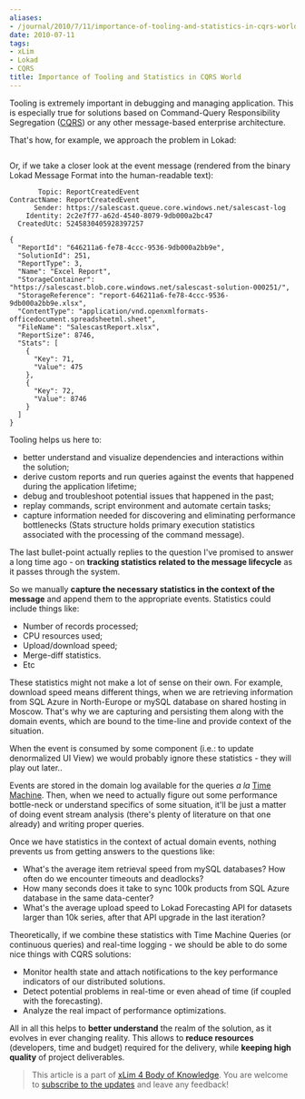 ```yaml
---
aliases:
- /journal/2010/7/11/importance-of-tooling-and-statistics-in-cqrs-world.html/index.html
date: 2010-07-11
tags:
- xLim
- Lokad
- CQRS
title: Importance of Tooling and Statistics in CQRS World
---
```

<p>Tooling is extremely important in debugging and managing application. This is especially true for solutions based on Command-Query Responsibility Segregation (<a href="/tags/cqrs/">CQRS</a>) or any other message-based enterprise architecture.</p>

<p>That's how, for example, we approach the problem in Lokad:</p>

<p><span class="full-image-block ssNonEditable"><span><img src="/storage/uploads/2010/07/2010-07-11_170825.png" alt=""/></span></span></p>

<p>Or, if we take a closer look at the event message (rendered from the binary Lokad Message Format into the human-readable text):</p>

<pre><code>       Topic: ReportCreatedEvent
ContractName: ReportCreatedEvent
      Sender: https://salescast.queue.core.windows.net/salescast-log
    Identity: 2c2e7f77-a62d-4540-8079-9db000a2bc47
  CreatedUtc: 5245830405928397257

{
  "ReportId": "646211a6-fe78-4ccc-9536-9db000a2bb9e",
  "SolutionId": 251,
  "ReportType": 3,
  "Name": "Excel Report",
  "StorageContainer": "https://salescast.blob.core.windows.net/salescast-solution-000251/",
  "StorageReference": "report-646211a6-fe78-4ccc-9536-9db000a2bb9e.xlsx",
  "ContentType": "application/vnd.openxmlformats-officedocument.spreadsheetml.sheet",
  "FileName": "SalescastReport.xlsx",
  "ReportSize": 8746,
  "Stats": [
    {
      "Key": 71,
      "Value": 475
    },
    {
      "Key": 72,
      "Value": 8746
    }
  ]
}
</code></pre>

<p>Tooling helps us here to:</p>

<ul>
<li>better understand and visualize dependencies and interactions within the solution;</li>
<li>derive custom reports and run queries against the events that happened during the application lifetime;</li>
<li>debug and troubleshoot potential issues that happened in the past;</li>
<li>replay commands, script environment and automate certain tasks;</li>
<li>capture information needed for discovering and eliminating performance bottlenecks (Stats structure holds primary execution statistics associated with the processing of the command message).</li>
</ul>

<p>The last bullet-point actually replies to the question I've promised to answer a long time ago - on <strong>tracking statistics related to the message lifecycle</strong> as it passes through the system. </p>

<p>So we manually <strong>capture the necessary statistics in the context of the message</strong> and append them to the appropriate events. Statistics could include things like:</p>

<ul>
<li>Number of records processed;</li>
<li>CPU resources used;</li>
<li>Upload/download speed;</li>
<li>Merge-diff statistics.</li>
<li>Etc</li>
</ul>

<p>These statistics might not make a lot of sense on their own. For example, download speed means different things, when we are retrieving information from SQL Azure in North-Europe or mySQL database on shared hosting in Moscow. That's why we are capturing and persisting them along with the domain events, which are bound to the time-line and provide context of the situation.</p>

<p>When the event is consumed by some component (i.e.: to update denormalized UI View) we would probably ignore these statistics - they will play out later.. </p>

<p>Events are stored in the domain log available for the queries <em>a la</em> <a href="http://abdullin.com/journal/2010/6/3/time-machines-should-support-linq.html">Time Machine</a>. Then, when we need to actually figure out some performance bottle-neck or understand specifics of some situation, it'll be just a matter of doing event stream analysis (there's plenty of literature on that one already) and writing proper queries.</p>

<p>Once we have statistics in the context of actual domain events, nothing prevents us from getting answers to the questions like:</p>

<ul>
<li>What's the average item retrieval speed from mySQL databases? How often do we encounter timeouts and deadlocks?</li>
<li>How many seconds does it take to sync 100k products from SQL Azure database in the same data-center?</li>
<li>What's the average upload speed to Lokad Forecasting API for datasets larger than 10k series, after that API upgrade in the last iteration?</li>
</ul>

<p>Theoretically, if we combine these statistics with Time Machine Queries (or continuous queries) and real-time logging - we should be able to do some nice things with CQRS solutions:</p>

<ul>
<li>Monitor health state and attach notifications to the key performance indicators of our distributed solutions.</li>
<li>Detect potential problems in real-time or even ahead of time (if coupled with the forecasting).</li>
<li>Analyze the real impact of performance optimizations.</li>
</ul>

<p>All in all this helps to <strong>better understand</strong> the realm of the solution, as it evolves in ever changing reality. This allows to <strong>reduce resources</strong> (developers, time and budget) required for the delivery, while <strong>keeping high quality</strong> of project deliverables.</p>

<blockquote>
  <p>This article is a part of <a href="http://abdullin.com/xlim/">xLim 4 Body of Knowledge</a>. You are welcome to <a href="/atom.xml">subscribe to the updates</a> and leave any feedback!</p>
</blockquote>

